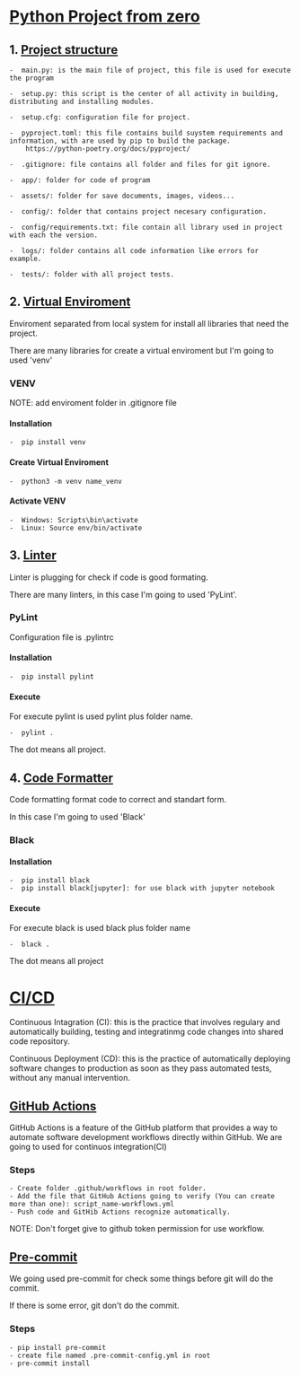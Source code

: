 # **<ins>Python Project from zero</ins>**

## **1. <ins>Project structure</ins>**

	-  main.py: is the main file of project, this file is used for execute the program

	-  setup.py: this script is the center of all activity in building, distributing and installing modules.

	-  setup.cfg: configuration file for project.

	-  pyproject.toml: this file contains build suystem requirements and information, with are used by pip to build the package. 
		https://python-poetry.org/docs/pyproject/ 

	-  .gitignore: file contains all folder and files for git ignore.

	-  app/: folder for code of program
	
	-  assets/: folder for save documents, images, videos...
	
	-  config/: folder that contains project necesary configuration.

	-  config/requirements.txt: file contain all library used in project with each the version.

	-  logs/: folder contains all code information like errors for example.

	-  tests/: folder with all project tests.


## **2. <ins>Virtual Enviroment</ins>**

Enviroment separated from local system for install all libraries that need the project.

There are many libraries for create a virtual enviroment but I'm going to used 'venv'

### **VENV**

NOTE: add enviroment folder in .gitignore file


#### **Installation**

	-  pip install venv

#### **Create Virtual Enviroment**

	-  python3 -m venv name_venv

#### **Activate VENV**
	
	-  Windows: Scripts\bin\activate
	-  Linux: Source env/bin/activate

## **3. <ins>Linter</ins>**

Linter is plugging for check if code is good formating.

There are many linters, in this case I'm going to used 'PyLint'.

### **PyLint**

Configuration file is .pylintrc

#### **Installation**

	-  pip install pylint

#### **Execute**

For execute pylint is used pylint plus folder name.  

	-  pylint . 

The dot means all project.

## **4. <ins>Code Formatter</ins>**

Code formatting format code to correct and standart form.
 
In this case I'm going to used 'Black'

### **Black**

#### **Installation**

	-  pip install black
	-  pip install black[jupyter]: for use black with jupyter notebook

#### **Execute**

For execute black is used black plus folder name

	-  black .

The dot means all project

# **<ins>CI/CD</ins>**

Continuous Intagration (CI): this is the practice that involves regulary  and automatically building, testing and integratinmg code changes into shared code repository.

Continuous Deployment (CD): this is the practice of automatically deploying software changes to production as soon as they pass automated tests, without any manual intervention.

## **<ins>GitHub Actions</ins>**

GitHub Actions is a feature of the GitHub platform that provides a way to automate software development workflows directly within GitHub.
We are going to used for continuos integration(CI)

### **Steps**

	- Create folder .github/workflows in root folder.
	- Add the file that GitHub Actions going to verify (You can create more than one): script_name-workflows.yml
	- Push code and GitHib Actions recognize automatically.

NOTE: Don't forget give to github token permission for use workflow.

## **<ins>Pre-commit</ins>**

We going used pre-commit for check some things before git will do the commit.

If there is some error, git don't do the commit.

### **Steps**

	- pip install pre-commit
	- create file named .pre-commit-config.yml in root
	- pre-commit install    
